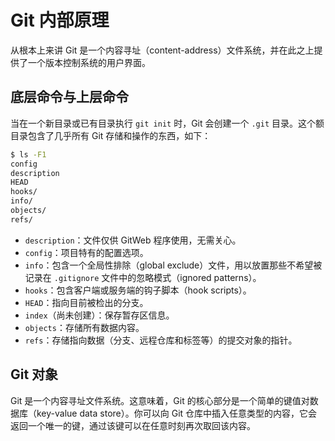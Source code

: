 # Git 内部原理

从根本上来讲 Git 是一个内容寻址（content-address）文件系统，并在此之上提供了一个版本控制系统的用户界面。

## 底层命令与上层命令

当在一个新目录或已有目录执行 `git init` 时，Git 会创建一个 `.git` 目录。这个额目录包含了几乎所有 Git 存储和操作的东西，如下：

```bash
$ ls -F1
config
description
HEAD
hooks/
info/
objects/
refs/
```

- `description`：文件仅供 GitWeb 程序使用，无需关心。
- `config`：项目特有的配置选项。
- `info`：包含一个全局性排除（global exclude）文件，用以放置那些不希望被记录在 `.gitignore` 文件中的忽略模式（ignored patterns）。
- `hooks`：包含客户端或服务端的钩子脚本（hook scripts）。
- `HEAD`：指向目前被检出的分支。
- `index`（尚未创建）：保存暂存区信息。
- `objects`：存储所有数据内容。
- `refs`：存储指向数据（分支、远程仓库和标签等）的提交对象的指针。

## Git 对象

Git 是一个内容寻址文件系统。这意味着，Git 的核心部分是一个简单的键值对数据库（key-value data store）。你可以向 Git 仓库中插入任意类型的内容，它会返回一个唯一的键，通过该键可以在任意时刻再次取回该内容。

